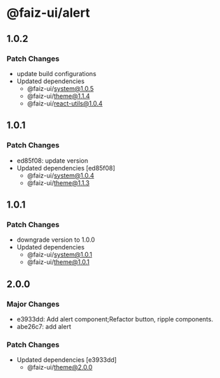 # @faiz-ui/alert

## 1.0.2

### Patch Changes

- update build configurations
- Updated dependencies
  - @faiz-ui/system@1.0.5
  - @faiz-ui/theme@1.1.4
  - @faiz-ui/react-utils@1.0.4

## 1.0.1

### Patch Changes

- ed85f08: update version
- Updated dependencies [ed85f08]
  - @faiz-ui/system@1.0.4
  - @faiz-ui/theme@1.1.3

## 1.0.1

### Patch Changes

- downgrade version to 1.0.0
- Updated dependencies
  - @faiz-ui/system@1.0.1
  - @faiz-ui/theme@1.0.1

## 2.0.0

### Major Changes

- e3933dd: Add alert component;Refactor button, ripple components.
- abe26c7: add alert

### Patch Changes

- Updated dependencies [e3933dd]
  - @faiz-ui/theme@2.0.0
